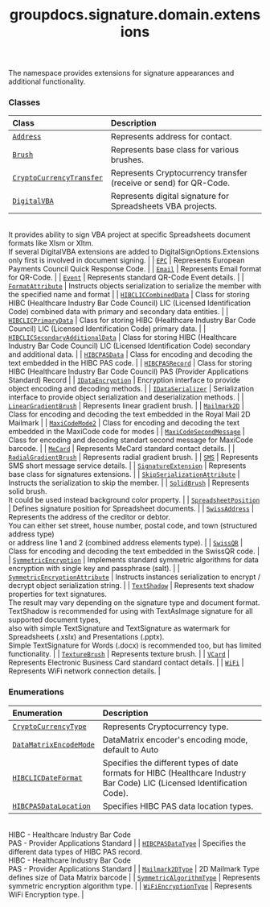 ﻿---
title: groupdocs.signature.domain.extensions
second_title: GroupDocs.Signature for Python via .NET API References
description: 
type: docs
url: /python-net/groupdocs.signature.domain.extensions/
is_root: false
weight: 10
---

The namespace provides extensions for signature appearances and additional functionality.

### Classes
| Class | Description |
| :- | :- |
| [`Address`](/signature/python-net/groupdocs.signature.domain.extensions/address) | Represents address for contact. |
| [`Brush`](/signature/python-net/groupdocs.signature.domain.extensions/brush) | Represents base class for various brushes. |
| [`CryptoCurrencyTransfer`](/signature/python-net/groupdocs.signature.domain.extensions/cryptocurrencytransfer) | Represents Cryptocurrency transfer (receive or send) for QR-Code. |
| [`DigitalVBA`](/signature/python-net/groupdocs.signature.domain.extensions/digitalvba) | Represents digital signature for Spreadsheets VBA projects.<br/>It provides ability to sign VBA project at specific Spreadsheets document formats like Xlsm or Xltm.<br/>If several DigitalVBA extensions are added to DigitalSignOptions.Extensions only first is involved in document signing. |
| [`EPC`](/signature/python-net/groupdocs.signature.domain.extensions/epc) | Represents European Payments Council Quick Response Code. |
| [`Email`](/signature/python-net/groupdocs.signature.domain.extensions/email) | Represents Email format for QR-Code. |
| [`Event`](/signature/python-net/groupdocs.signature.domain.extensions/event) | Represents standard QR-Code Event details. |
| [`FormatAttribute`](/signature/python-net/groupdocs.signature.domain.extensions/formatattribute) | Instructs objects serialization to serialize the member with the specified name and format |
| [`HIBCLICCombinedData`](/signature/python-net/groupdocs.signature.domain.extensions/hibcliccombineddata) | Class for storing HIBC (Healthcare Industry Bar Code Council) LIC (Licensed Identification Code) combined data with primary and secondary data entities. |
| [`HIBCLICPrimaryData`](/signature/python-net/groupdocs.signature.domain.extensions/hibclicprimarydata) | Class for storing HIBC (Healthcare Industry Bar Code Council) LIC (Licensed Identification Code) primary data. |
| [`HIBCLICSecondaryAdditionalData`](/signature/python-net/groupdocs.signature.domain.extensions/hibclicsecondaryadditionaldata) | Class for storing HIBC (Healthcare Industry Bar Code Council) LIC (Licensed Identification Code) secondary and additional data. |
| [`HIBCPASData`](/signature/python-net/groupdocs.signature.domain.extensions/hibcpasdata) | Class for encoding and decoding the text embedded in the HIBC PAS code. |
| [`HIBCPASRecord`](/signature/python-net/groupdocs.signature.domain.extensions/hibcpasrecord) | Class for storing HIBC (Healthcare Industry Bar Code Council) PAS (Provider Applications Standard) Record |
| [`IDataEncryption`](/signature/python-net/groupdocs.signature.domain.extensions/idataencryption) | Encryption interface to provide object encoding and decoding methods. |
| [`IDataSerializer`](/signature/python-net/groupdocs.signature.domain.extensions/idataserializer) | Serialization interface to provide object serialization and deserialization methods. |
| [`LinearGradientBrush`](/signature/python-net/groupdocs.signature.domain.extensions/lineargradientbrush) | Represents linear gradient brush. |
| [`Mailmark2D`](/signature/python-net/groupdocs.signature.domain.extensions/mailmark2d) | Class for encoding and decoding the text embedded in the Royal Mail 2D Mailmark |
| [`MaxiCodeMode2`](/signature/python-net/groupdocs.signature.domain.extensions/maxicodemode2) | Class for encoding and decoding the text embedded in the MaxiCode code for modes |
| [`MaxiCodeSecondMessage`](/signature/python-net/groupdocs.signature.domain.extensions/maxicodesecondmessage) | Class for encoding and decoding standart second message for MaxiCode barcode. |
| [`MeCard`](/signature/python-net/groupdocs.signature.domain.extensions/mecard) | Represents MeCard standard contact details. |
| [`RadialGradientBrush`](/signature/python-net/groupdocs.signature.domain.extensions/radialgradientbrush) | Represents radial gradient brush. |
| [`SMS`](/signature/python-net/groupdocs.signature.domain.extensions/sms) | Represents SMS short message service details. |
| [`SignatureExtension`](/signature/python-net/groupdocs.signature.domain.extensions/signatureextension) | Represents base class for signatures extensions. |
| [`SkipSerializationAttribute`](/signature/python-net/groupdocs.signature.domain.extensions/skipserializationattribute) | Instructs the serialization to skip the member. |
| [`SolidBrush`](/signature/python-net/groupdocs.signature.domain.extensions/solidbrush) | Represents solid brush.<br/>It could be used instead background color property. |
| [`SpreadsheetPosition`](/signature/python-net/groupdocs.signature.domain.extensions/spreadsheetposition) | Defines signature position for Spreadsheet documents. |
| [`SwissAddress`](/signature/python-net/groupdocs.signature.domain.extensions/swissaddress) | Represents the address of the creditor or debtor.<br/>You can either set street, house number, postal code, and town (structured address type)<br/>or address line 1 and 2 (combined address elements type). |
| [`SwissQR`](/signature/python-net/groupdocs.signature.domain.extensions/swissqr) | Class for encoding and decoding the text embedded in the SwissQR code. |
| [`SymmetricEncryption`](/signature/python-net/groupdocs.signature.domain.extensions/symmetricencryption) | Implements standard symmetric algorithms for data encryption with single key and passphrase (salt). |
| [`SymmetricEncryptionAttribute`](/signature/python-net/groupdocs.signature.domain.extensions/symmetricencryptionattribute) | Instructs instances serialization to encrypt / decrypt object serialization string. |
| [`TextShadow`](/signature/python-net/groupdocs.signature.domain.extensions/textshadow) | Represents text shadow properties for text signatures.<br/>The result may vary depending on the signature type and document format.<br/>TextShadow is recommended for using with TextAsImage signature for all supported document types,<br/>also with simple TextSignature and TextSignature as watermark for Spreadsheets (.xslx) and Presentations (.pptx).<br/>Simple TextSignature for Words (.docx) is recommended too, but has limited functionality. |
| [`TextureBrush`](/signature/python-net/groupdocs.signature.domain.extensions/texturebrush) | Represents texture brush. |
| [`VCard`](/signature/python-net/groupdocs.signature.domain.extensions/vcard) | Represents Electronic Business Card standard contact details. |
| [`WiFi`](/signature/python-net/groupdocs.signature.domain.extensions/wifi) | Represents WiFi network connection details. |


### Enumerations
| Enumeration | Description |
| :- | :- |
| [`CryptoCurrencyType`](/signature/python-net/groupdocs.signature.domain.extensions/cryptocurrencytype) | Represents Cryptocurrency type. |
| [`DataMatrixEncodeMode`](/signature/python-net/groupdocs.signature.domain.extensions/datamatrixencodemode) | DataMatrix encoder's encoding mode, default to Auto |
| [`HIBCLICDateFormat`](/signature/python-net/groupdocs.signature.domain.extensions/hibclicdateformat) | Specifies the different types of date formats for HIBC (Healthcare Industry Bar Code) LIC (Licensed Identification Code). |
| [`HIBCPASDataLocation`](/signature/python-net/groupdocs.signature.domain.extensions/hibcpasdatalocation) | Specifies HIBC PAS data location types.<br/>HIBC - Healthcare Industry Bar Code<br/>PAS - Provider Applications Standard |
| [`HIBCPASDataType`](/signature/python-net/groupdocs.signature.domain.extensions/hibcpasdatatype) | Specifies the different data types of HIBC PAS record.<br/>HIBC - Healthcare Industry Bar Code<br/>PAS - Provider Applications Standard |
| [`Mailmark2DType`](/signature/python-net/groupdocs.signature.domain.extensions/mailmark2dtype) | 2D Mailmark Type defines size of Data Matrix barcode |
| [`SymmetricAlgorithmType`](/signature/python-net/groupdocs.signature.domain.extensions/symmetricalgorithmtype) | Represents symmetric encryption algorithm type. |
| [`WiFiEncryptionType`](/signature/python-net/groupdocs.signature.domain.extensions/wifiencryptiontype) | Represents WiFi Encryption type. |


